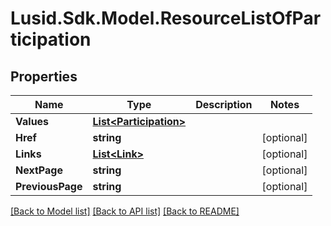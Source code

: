 
# Lusid.Sdk.Model.ResourceListOfParticipation

## Properties

Name | Type | Description | Notes
------------ | ------------- | ------------- | -------------
**Values** | [**List&lt;Participation&gt;**](Participation.md) |  | 
**Href** | **string** |  | [optional] 
**Links** | [**List&lt;Link&gt;**](Link.md) |  | [optional] 
**NextPage** | **string** |  | [optional] 
**PreviousPage** | **string** |  | [optional] 

[[Back to Model list]](../README.md#documentation-for-models)
[[Back to API list]](../README.md#documentation-for-api-endpoints)
[[Back to README]](../README.md)

